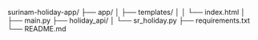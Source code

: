 surinam-holiday-app/
├── app/
│   ├── templates/
│   │   └── index.html
│   ├── main.py
├── holiday_api/
│   └── sr_holiday.py
├── requirements.txt
└── README.md


